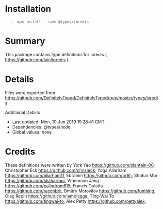 # Installation
> `npm install --save @types/ioredis`

# Summary
This package contains type definitions for ioredis ( https://github.com/luin/ioredis ).

# Details
Files were exported from https://github.com/DefinitelyTyped/DefinitelyTyped/tree/master/types/ioredis

Additional Details
 * Last updated: Mon, 10 Jun 2019 19:28:41 GMT
 * Dependencies: @types/node
 * Global values: none

# Credits
These definitions were written by York Yao <https://github.com/plantain-00>, Christopher Eck <https://github.com/chrisleck>, Yoga Aliarham <https://github.com/aliarham11>, Ebrahim <https://github.com/br8h>, Shahar Mor <https://github.com/shaharmor>, Whemoon Jang <https://github.com/palindrom615>, Francis Gulotta <https://github.com/reconbot>, Dmitry Motovilov <https://github.com/funthing>, Oleg Repin <https://github.com/iamolegga>, Ting-Wai To <https://github.com/tingwai-to>, Alex Petty <https://github.com/pettyalex>.

